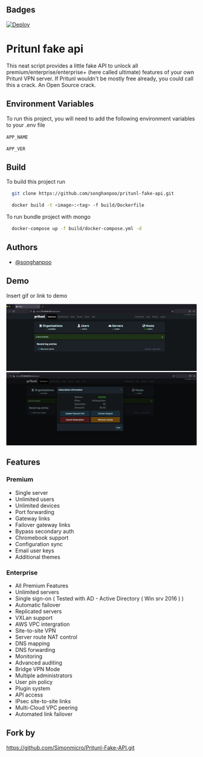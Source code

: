
## Badges

[![Deploy](https://www.herokucdn.com/deploy/button.svg)](https://heroku.com/deploy?template=https://github.com/songhanpoo/pritunl-fake-api)  

# Pritunl fake api

This neat script provides a little fake API to unlock all premium/enterprise/enterprise+ (here called ultimate) features of your own Pritunl VPN server. If Pritunl wouldn't be mostly free already, you could call this a crack. An Open Source crack.

## Environment Variables

To run this project, you will need to add the following environment variables to your .env file

`APP_NAME`

`APP_VER`

  
## Build

To build this project run

```bash
  git clone https://github.com/songhanpoo/pritunl-fake-api.git
```

```bash
  docker build -t <image>:<tag> -f build/Dockerfile
```

To run bundle project with mongo

```bash
  docker-compose up -f build/docker-compose.yml -d
```

## Authors

- [@songhanpoo](https://www.github.com/songhanpoo)

  
## Demo

Insert gif or link to demo

![dashboard](https://github.com/songhanpoo/pritunl-fake-api/blob/main/img/dashboard.png)
![subscription](https://github.com/songhanpoo/pritunl-fake-api/blob/main/img/subscription.png)
## Features

### Premium
- Single server
- Unlimited users
- Unlimited devices
- Port forwarding
- Gateway links
- Failover gateway links
- Bypass secondary auth
- Chromebook support
- Configuration sync
- Email user keys
- Additional themes

### Enterprise
- All Premium Features
- Unlimited servers
- Single sign-on ( Tested with AD - Active Directory ( Win srv 2016 ) )
- Automatic failover
- Replicated servers
- VXLan support
- AWS VPC intergration
- Site-to-site VPN
- Server route NAT control
- DNS mapping
- DNS forwarding
- Monitoring
- Advanced auditing
- Bridge VPN Mode
- Multiple administrators
- User pin policy
- Plugin system
- API access
- IPsec site-to-site links
- Multi-Cloud VPC peering
- Automated link failover



  
## Fork by 

https://github.com/Simonmicro/Pritunl-Fake-API.git


  
